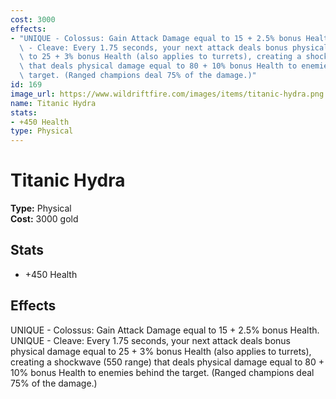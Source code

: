```yaml
---
cost: 3000
effects:
- "UNIQUE - Colossus: Gain Attack Damage equal to 15 + 2.5% bonus Health.\r\nUNIQUE\
  \ - Cleave: Every 1.75 seconds, your next attack deals bonus physical damage equal\
  \ to 25 + 3% bonus Health (also applies to turrets), creating a shockwave (550 range)\
  \ that deals physical damage equal to 80 + 10% bonus Health to enemies behind the\
  \ target. (Ranged champions deal 75% of the damage.)"
id: 169
image_url: https://www.wildriftfire.com/images/items/titanic-hydra.png
name: Titanic Hydra
stats:
- +450 Health
type: Physical
---
```


# Titanic Hydra

**Type:** Physical  
**Cost:** 3000 gold

## Stats

- +450 Health

## Effects

UNIQUE - Colossus: Gain Attack Damage equal to 15 + 2.5% bonus Health.
UNIQUE - Cleave: Every 1.75 seconds, your next attack deals bonus physical damage equal to 25 + 3% bonus Health (also applies to turrets), creating a shockwave (550 range) that deals physical damage equal to 80 + 10% bonus Health to enemies behind the target. (Ranged champions deal 75% of the damage.)


